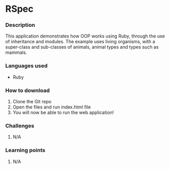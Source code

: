 # RSpec

### Description
This application demonstrates how OOP works using Ruby, through the use of inheritance and modules. The example uses living organisms, with a super-class and sub-classes of animals, animal types and types such as mammals.

### Languages used
* Ruby

### How to download
1. Clone the Git repo
2. Open the files and run index.html file
3. You will now be able to run the web application!

### Challenges
1. N/A

### Learning points
1. N/A
